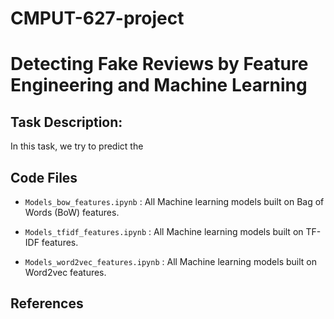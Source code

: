 # CMPUT-627-project

# Detecting Fake Reviews by Feature Engineering and Machine Learning

## Task Description:


In this task, we try to predict the

## Code Files

* `Models_bow_features.ipynb` : All Machine learning models built on Bag of Words (BoW) features.

* `Models_tfidf_features.ipynb` : All Machine learning models built on TF-IDF features.

* `Models_word2vec_features.ipynb` : All Machine learning models built on Word2vec features.


## References

